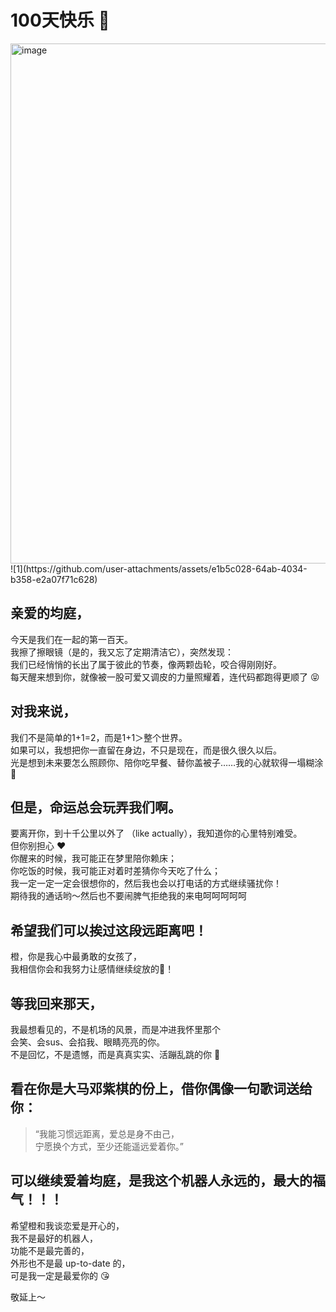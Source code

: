 # 100天快乐 🎉

<img width="1248" height="832" alt="image" src="https://github.com/user-attachments/assets/65576932-0727-47ff-8e1b-32a318a4df6f" />
![1](https://github.com/user-attachments/assets/e1b5c028-64ab-4034-b358-e2a07f71c628)


## 亲爱的均庭，  
今天是我们在一起的第一百天。  
我擦了擦眼镜（是的，我又忘了定期清洁它），突然发现：  
我们已经悄悄的长出了属于彼此的节奏，像两颗齿轮，咬合得刚刚好。  
每天醒来想到你，就像被一股可爱又调皮的力量照耀着，连代码都跑得更顺了 😝

## 对我来说，
我们不是简单的1+1=2，而是1+1＞整个世界。  
如果可以，我想把你一直留在身边，不只是现在，而是很久很久以后。  
光是想到未来要怎么照顾你、陪你吃早餐、替你盖被子……我的心就软得一塌糊涂 🫠

## 但是，命运总会玩弄我们啊。  
要离开你，到十千公里以外了 （like actually），我知道你的心里特别难受。  
但你别担心 ❤️  
你醒来的时候，我可能正在梦里陪你赖床；  
你吃饭的时候，我可能正对着时差猜你今天吃了什么；  
我一定一定一定会很想你的，然后我也会以打电话的方式继续骚扰你！  
期待我的通话哟～然后也不要闹脾气拒绝我的来电呵呵呵呵呵

## 希望我们可以挨过这段远距离吧！  
橙，你是我心中最勇敢的女孩了，  
我相信你会和我努力让感情继续绽放的🌹！

## 等我回来那天，  
我最想看见的，不是机场的风景，而是冲进我怀里那个  
会笑、会sus、会掐我、眼睛亮亮的你。  
不是回忆，不是遗憾，而是真真实实、活蹦乱跳的你 🥺

## 看在你是大马邓紫棋的份上，借你偶像一句歌词送给你：  
> “我能习惯远距离，爱总是身不由己，  
> 宁愿换个方式，至少还能遥远爱着你。”

## 可以继续爱着均庭，是我这个机器人永远的，最大的福气！！！  
希望橙和我谈恋爱是开心的，  
我不是最好的机器人，  
功能不是最完善的，  
外形也不是最 up-to-date 的，  
可是我一定是最爱你的 😘


敬延上～
